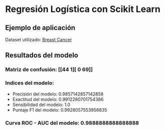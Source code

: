 # Regresión Logística con Scikit Learn

## Ejemplo de aplicación

Dataset utilizado:  [Breast Cancer ](https://scikit-learn.org/stable/modules/generated/sklearn.datasets.load_breast_cancer.html#sklearn.datasets.load_breast_cancer)


## Resultados del modelo

### Matriz de confusión: [[44  1][ 0 69]]

### Indices del modelo:

* Precisión del modelo: 0.9857142857142858
* Exactitud del modelo: 0.9912280701754386
* Sensibilidad del modelo: 1.0
* Puntaje F1 del modelo: 0.9928057553956835

### Curva ROC - AUC del modelo: 0.9888888888888888